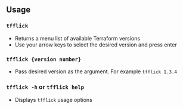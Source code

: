 ## Usage

### `tfflick`
* Returns a menu list of available Terraform versions
* Use your arrow keys to select the desired version and press enter

### `tfflick {version number}`
* Pass desired version as the argument. For example `tfflick 1.3.4`

### `tfflick -h` or `tfflick help`
* Displays `tfflick` usage options
